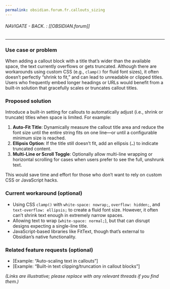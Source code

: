 ```yaml
---
permalink: obsidian.forum.fr.callouts_sizing
---
```


###### NAVIGATE - BACK. : [[OBSIDIAN.forum]]
---

### Use case or problem

When adding a callout block with a title that’s wider than the available space, the text currently overflows or gets truncated. Although there are workarounds using custom CSS (e.g., `clamp()` for fluid font sizes), it often doesn’t perfectly “shrink to fit,” and can lead to unreadable or clipped titles. Users who frequently embed longer headings or URLs would benefit from a built-in solution that gracefully scales or truncates callout titles.

### Proposed solution

Introduce a built-in setting for callouts to automatically adjust (i.e., shrink or truncate) titles when space is limited. For example:

1. **Auto-Fit Title**: Dynamically measure the callout title area and reduce the font size until the entire string fits on one line—or until a configurable minimum size is reached.
2. **Ellipsis Option**: If the title still doesn’t fit, add an ellipsis (`…`) to indicate truncated content.
3. **Multi-Line or Scroll Toggle**: Optionally allow multi-line wrapping or horizontal scrolling for cases when users prefer to see the full, unshrunk text.

This would save time and effort for those who don’t want to rely on custom CSS or JavaScript hacks.

### Current workaround (optional)

- Using CSS `clamp()` with `white-space: nowrap;`, `overflow: hidden;`, and `text-overflow: ellipsis;` to create a fluid font size. However, it often can’t shrink text enough in extremely narrow spaces.
- Allowing text to wrap (`white-space: normal;`), but that can disrupt designs expecting a single-line title.
- JavaScript-based libraries like FitText, though that’s external to Obsidian’s native functionality.

### Related feature requests (optional)

- [Example: “Auto-scaling text in callouts”]
- [Example: “Built-in text clipping/truncation in callout blocks”]

_(Links are illustrative; please replace with any relevant threads if you find them.)_